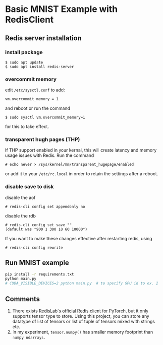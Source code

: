 # Basic MNIST Example with RedisClient

## Redis server installation
### install package
```
$ sudo apt update
$ sudo apt install redis-server
```
### overcommit memory
edit `/etc/sysctl.conf` to add:
```
vm.overcommit_memory = 1
```
and reboot or run the command
```
$ sudo sysctl vm.overcommit_memory=1
```
for this to take effect.

### transparent hugh pages (THP)
If THP support enabled in your kernal, this will create latency and memory usage issues with Redis. Run the command
```
# echo never > /sys/kernel/mm/transparent_hugepage/enabled
```
or add it to your `/etc/rc.local` in order to retain the settings after a reboot.

### disable save to disk

disable the aof
```
# redis-cli config set appendonly no
```
disable the rdb
```
# redis-cli config set save ""
(default was "900 1 300 10 60 10000")
```
If you want to make these changes effective after restarting redis, using
```
# redis-cli config rewrite
```

## Run MNIST example
```bash
pip install -r requirements.txt
python main.py
# CUDA_VISIBLE_DEVICES=2 python main.py  # to specify GPU id to ex. 2
```
## Comments
1. There exists [RedisLab's official Redis client for PyTorch](https://github.com/RedisAI/RedisAI), but it only supports tensor type to store.
   Using this project, you can store any datatype of list of tensors or list of tuple of tensors mixed with strings etc.
2. In my experiment, `tensor.numpy()` has smaller memory footprint than `numpy ndarrays`.

